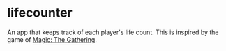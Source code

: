 # lifecounter

An app that keeps track of each player's life count. This is inspired by the game of [Magic: The Gathering](https://en.wikipedia.org/wiki/Magic:_The_Gathering). 
